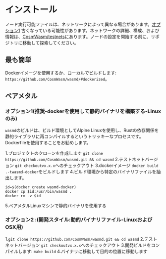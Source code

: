 # インストール

ノード実行可能ファイルは、ネットワークによって異なる場合があります。[オプション1](#option-1-preferred-build-static-binary-using-docker-linux-only)
古くなっている可能性があります。ネットワークの詳細、構成、および情報は、[CosmWasm/testnets](https://github.com/CosmWasm/testnets)にあります。ノードの設定を開始する前に、リポジトリに移動して探索してください。

## 最も簡単

Dockerイメージを使用するか、ローカルでビルドします: `https://github.com/CosmWasm/wasmd/#dockerized`。

## ベアメタル

### オプション1(推奨-dockerを使用して静的バイナリを構築する-Linuxのみ)

`wasmd`のビルドは、ビルド環境としてAlpine Linuxを使用し、Rustの依存関係を静的ライブラリに再コンパイルするというトリッキーなプロセスです。
Dockerfileを使用することをお勧めします。

1.プロジェクトのクローンを作成します `git clone https://github.com/CosmWasm/wasmd.git && cd wasmd`
2.テストネットバージョン `git checkoutvx.x.x`へのチェックアウト
3.dockerイメージ `docker build .-twasmd-docker`をビルドします
4.ビルド環境から特定のバイナリファイルを抽出します。

   ```shell
   id=$(docker create wasmd-docker)
   docker cp $id:/usr/bin/wasmd .
   docker rm -v $id
   ```

5.ベアメタルLinuxマシンで静的バイナリを使用する

### オプション2 :(開発スタイル:動的バイナリファイル-LinuxおよびOSX用)

1.`git clone https://github.com/CosmWasm/wasmd.git && cd wasmd`
2.テストネットバージョン `git checkoutvx.x.x`へのチェックアウト
3.開発ビルドをコンパイルします: `make build`
4.バイナリに移動して目的の位置に移動します
